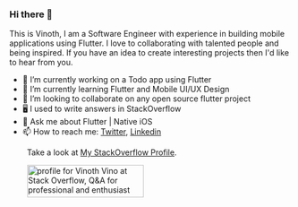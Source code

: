 ### Hi there 👋

This is Vinoth, I am a Software Engineer with experience in building mobile applications using Flutter. I love to collaborating with talented people and being inspired. If you have an idea to create interesting projects then I'd like to hear from you.

- 🔭 I’m currently working on a Todo app using Flutter
- 🌱 I’m currently learning Flutter and Mobile UI/UX Design
- 👯 I’m looking to collaborate on any open source flutter project
- 🖥 I used to write answers in StackOverflow
- 💬 Ask me about Flutter | Native iOS
- 📫 How to reach me: [Twitter](https://twitter.com/vinothvino42), [Linkedin](https://www.linkedin.com/in/vinothvino42/)

&nbsp;&nbsp;&nbsp;&nbsp;&nbsp;&nbsp;&nbsp;&nbsp;Take a look at [My StackOverflow Profile](https://stackoverflow.com/users/4608334/vinoth-vino).

&nbsp;&nbsp;&nbsp;&nbsp;&nbsp;&nbsp;&nbsp;&nbsp;<a href="https://stackoverflow.com/users/4608334/vinoth-vino"><img src="https://stackoverflow.com/users/flair/4608334.png?theme=dark" width="208" height="58" alt="profile for Vinoth Vino at Stack Overflow, Q&amp;A for professional and enthusiast programmers" title="profile for Vinoth Vino at Stack Overflow, Q&amp;A for professional and enthusiast programmers"></a>
